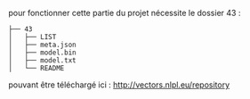 pour fonctionner cette partie du projet nécessite le dossier 43 : 
```
├── 43
│   ├── LIST
│   ├── meta.json
│   ├── model.bin
│   ├── model.txt
│   └── README
```
pouvant être téléchargé ici : http://vectors.nlpl.eu/repository